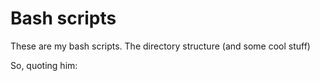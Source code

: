 # Bash scripts

These are my bash scripts. The directory structure (and some
cool stuff) 

So, quoting him:

